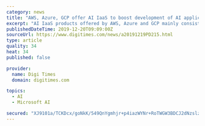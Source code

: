 ```yaml
---
category: news
title: "AWS, Azure, GCP offer AI IaaS to boost development of AI application"
excerpt: "AI IaaS products offered by AWS, Azure and GCP mainly consist of edge AI tools used in IoT, AutoML (automated machine learning) and MarTech (marketing technology), Chen said. Edge AI tools, such as AI cameras, help users to test AI solutions developed ..."
publishedDateTime: 2019-12-20T09:09:00Z
sourceUrl: https://www.digitimes.com/news/a20191219PD215.html
type: article
quality: 34
heat: 34
published: false

provider:
  name: Digi Times
  domain: digitimes.com

topics:
  - AI
  - Microsoft AI

secured: "XJ9101a/TCKDcx/goNkK/549QnYgmhjr+p4iazWYNr+RoTWGW3BDCJ2dNzslzuJLdHkc+lsX5MvzLCZMYAPJvi2HsGUYeDwuK870oOlQyFDC3HthP6xQNvoSPEkhYcy1FqahjAaQNTd9D0klx25ypAtc7SR8TnwniwzKjU07xU/JRTCxw1wvKIZWteyUVs+sz5bD9RaEZx0gnQFX0hrPy/Vkhpywn+jfo7nV87tqgo3BAlNwt7GzeGofLskcsvb3/aqVN9ZHcNvnH5uw67CN5w==;koCvVjxAfE0Ox38qvR7BbA=="
---
```


